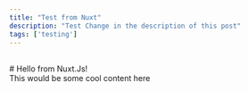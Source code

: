 ```yaml
---
title: "Test from Nuxt"
description: "Test Change in the description of this post"
tags: ['testing']
---
```

<div>
<br>
# Hello from Nuxt.Js!

<br>
This would be some cool content here

<br>
<infobox>
    <template #infobox>
        Infobox with important stuff
    </template>
</infobox>
</div>